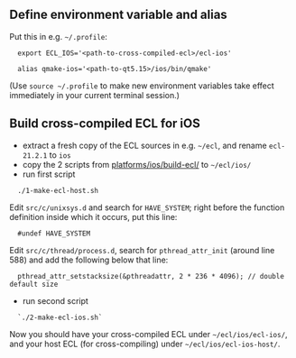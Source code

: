 Define environment variable and alias
-------------------------------------

Put this in e.g. `~/.profile`:
```
  export ECL_IOS='<path-to-cross-compiled-ecl>/ecl-ios'

  alias qmake-ios='<path-to-qt5.15>/ios/bin/qmake'
```
(Use `source ~/.profile` to make new environment variables take effect
immediately in your current terminal session.)



Build cross-compiled ECL for iOS
--------------------------------

* extract a fresh copy of the ECL sources in e.g. `~/ecl`, and rename
  `ecl-21.2.1` to `ios`
* copy the 2 scripts from [platforms/ios/build-ecl/](platforms/ios/build-ecl/)
  to `~/ecl/ios/`
* run first script
```
  ./1-make-ecl-host.sh
```
Edit `src/c/unixsys.d` and search for `HAVE_SYSTEM`; right before the function
definition inside which it occurs, put this line:
```
  #undef HAVE_SYSTEM
```
Edit `src/c/thread/process.d`, search for `pthread_attr_init` (around line 588)
and add the following below that line:
```
  pthread_attr_setstacksize(&pthreadattr, 2 * 236 * 4096); // double default size
```
* run second script
```
  `./2-make-ecl-ios.sh`
```

Now you should have your cross-compiled ECL under `~/ecl/ios/ecl-ios/`, and
your host ECL (for cross-compiling) under `~/ecl/ios/ecl-ios-host/`.

